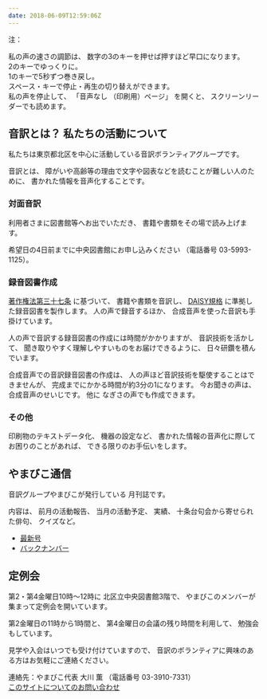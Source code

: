```yaml
---
date: 2018-06-09T12:59:06Z
---
```

   
<span data-dur="1.393" data-begin="9.494">注：</span>

<span data-dur="3.117" data-begin="10.887">私の声の速さの調節は、</span>
<span data-dur="5.276" data-begin="14.004">数字の3のキーを押せば押すほど早口になります。</span>  
<span data-dur="2.776" data-begin="19.280">2のキーでゆっくりに。</span>  
<span data-dur="4.004" data-begin="22.056">1のキーで5秒ずつ巻き戻し。</span>  
<span data-dur="5.966" data-begin="26.060">スペース・キーで停止・再生の切り替えができます。</span>  
<span data-dur="2.263" data-begin="32.026">私の声を停止して、</span>
<span data-dur="1.446" data-begin="34.289">「音声なし</span>
<span data-dur="1.894" data-begin="35.735">（印刷用）ページ」</span>
<span data-dur="1.308" data-begin="37.629">を開くと、</span>
<span data-dur="3.743" data-begin="38.937">スクリーンリーダーでも読めます。</span>

<!--span data-dur="3.087" data-begin="42.680">注終わり。</span-->


## <span data-dur="4.999" data-begin="45.767">音訳とは？ 私たちの活動について</span>

<span data-dur="7.975" data-begin="50.766">私たちは東京都北区を中心に活動している音訳ボランティアグループです。</span>

<span data-dur="1.436" data-begin="58.741">音訳とは、</span>
<span data-dur="6.511" data-begin="60.177">障がいや高齢等の理由で文字や図表などを読むことが難しい人のために、</span>
<span data-dur="5.13" data-begin="66.688">書かれた情報を音声化することです。</span>

### <span data-dur="2.418" data-begin="71.818">対面音訳</span>

<span data-dur="3.263" data-begin="74.236">利用者さまに図書館等へお出でいただき、</span>
<span data-dur="4.558" data-begin="77.499">書籍や書類をその場で読み上げます。</span>

<span data-dur="4.613" data-begin="82.057">希望日の4日前までに中央図書館にお申し込みください</span>
<span data-dur="1.627" data-begin="86.670">（電話番号</span>
<span data-dur="5.176" data-begin="88.297">03-5993-1125）。</span>

### <span data-dur="2.964" data-begin="93.473">録音図書作成</span>

<span data-dur="2.858" data-begin="96.437"><a href="http://elaws.e-gov.go.jp/search/elawsSearch/elaws_search/lsg0500/detail?lawId=345AC0000000048&openerCode=1" data-dur="1.782" data-begin="99.295">著作権法第三十七条</a></span>
<span data-dur="1.601" data-begin="101.077">に基づいて、</span>
<span data-dur="2.829" data-begin="102.678">書籍や書類を音訳し、</span>
<span data-dur="1.612" data-begin="105.507"><a href="http://www.dinf.ne.jp/doc/daisy/" data-dur="1.782" data-begin="107.119">DAISY規格</a></span>
<span data-dur="4.997" data-begin="108.901">に準拠した録音図書を製作します。</span>
<span data-dur="2.564" data-begin="113.898">人の声で録音するほか、</span>
<span data-dur="5.365" data-begin="116.462">合成音声を使った音訳も手掛けています。</span>

<span data-dur="5.76" data-begin="121.827">人の声で音訳する録音図書の作成には時間がかかりますが、</span>
<span data-dur="2.211" data-begin="127.587">音訳技術を活かして、</span>
<span data-dur="4.473" data-begin="129.798">聞き取りやすく理解しやすいものをお届けできるように、</span>
<span data-dur="3.814" data-begin="134.271">日々研鑽を積んでいます。</span>

<span data-dur="3.955" data-begin="138.085">合成音声での音訳録音図書の作成は、</span>
<span data-dur="4.565" data-begin="142.040">人の声ほど音訳技術を駆使することはできませんが、</span>
<span data-dur="5.346" data-begin="146.605">完成までにかかる時間が約3分の1になります。</span>
<span data-dur="1.858" data-begin="151.951">今お聞きの声は、</span>
<span data-dur="3.287" data-begin="153.809">合成音声のせいじです。</span>
<span data-dur="1.059" data-begin="157.096">他に</span>
<span data-dur="4.615" data-begin="158.155">なぎさの声でも作成できます。</span>

### <span data-dur="2.066" data-begin="162.770">その他</span>

<span data-dur="2.549" data-begin="164.836">印刷物のテキストデータ化、</span>
<span data-dur="1.763" data-begin="167.385">機器の設定など、</span>
<span data-dur="4.612" data-begin="169.148">書かれた情報の音声化に際してお困りのことがあれば、</span>
<span data-dur="4.329" data-begin="173.760">できる限りのお手伝いをします。</span>

## <span data-dur="2.599" data-begin="178.089">やまびこ通信</span>

<span data-dur="3.125" data-begin="180.688">音訳グループやまびこが発行している</span>
<span data-dur="2.391" data-begin="183.813">月刊誌です。</span>

<span data-dur="1.296" data-begin="186.204">内容は、</span>
<span data-dur="2.322" data-begin="187.500">前月の活動報告、</span>
<span data-dur="2.144" data-begin="189.822">当月の活動予定、</span>
<span data-dur="1.319" data-begin="191.966">実績、</span>
<span data-dur="3.002" data-begin="193.285">十条台句会から寄せられた俳句、</span>
<span data-dur="2.481" data-begin="196.287">クイズなど。</span>

- <span data-dur="1.46" data-begin="198.768"><a href="tusin201806.html" data-dur="2.281" data-begin="200.228">最新号</a></span>
- <span data-dur="1.634" data-begin="202.509"><a href="bn.html" data-dur="2.632" data-begin="204.143">バックナンバー</a></span>

## <span data-dur="2.123" data-begin="206.775">定例会</span>

<span data-dur="4.205" data-begin="208.898">第2・第4金曜日10時～12時に</span>
<span data-dur="3.265" data-begin="213.103">北区立中央図書館3階で、</span>
<span data-dur="5.677" data-begin="216.368">やまびこのメンバーが集まって定例会を開いています。</span>

<span data-dur="3.784" data-begin="222.045">第2金曜日の11時から1時間と、</span>
<span data-dur="3.972" data-begin="225.829">第4金曜日の会議の残り時間を利用して、</span>
<span data-dur="3.51" data-begin="229.801">勉強会もしています。</span>

<span data-dur="3.968" data-begin="233.311">見学や入会はいつでも受け付けていますので、</span>
<span data-dur="6.458" data-begin="237.279">音訳のボランティアに興味のある方はお気軽にご連絡ください。</span>

<span data-dur="4.057" data-begin="243.737">連絡先：やまびこ代表 大川 薫</span>
<span data-dur="1.627" data-begin="247.794">（電話番号</span>
<span data-dur="4.769" data-begin="249.421">03-3910-7331）</span>  
<span data-dur="2.728" data-begin="254.190"><a href="mailto:ymbk2016ml@gmail.com?Subject=やまびこウェブサイトについて" data-dur="2.632" data-begin="256.918">このサイトについてのお問い合わせ</a></span>

<!--span data-dur="4.995" data-begin="259.550">以上でこのページの読み上げは終わりです。</span-->

